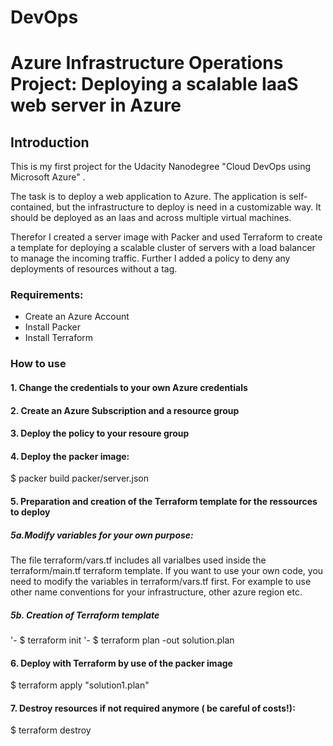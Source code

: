 # DevOps
# Azure Infrastructure Operations Project: Deploying a scalable IaaS web server in Azure

## Introduction


This is my first project for the Udacity Nanodegree "Cloud DevOps using Microsoft Azure" .

The task is to deploy a web application to Azure. The application is self-contained, but the infrastructure to deploy is need in a customizable way.
It should be deployed as an Iaas and across multiple virtual machines.

Therefor I created a server image with Packer and used Terraform to create a template for deploying a scalable cluster of servers with a load balancer to manage the incoming traffic.
Further I added a policy to deny any deployments of resources without a tag.

### Requirements:
- Create an Azure Account
- Install Packer
- Install Terraform

### How to use 
#### 1. Change the credentials to your own Azure credentials

#### 2. Create an Azure Subscription and a resource group

#### 3. Deploy the policy to your resoure group

#### 4. Deploy the packer image:

$ packer build packer/server.json

#### 5. Preparation and creation of the Terraform template for the ressources to deploy

##### 5a.Modify variables for your own purpose:
The file terraform/vars.tf includes all varialbes used inside the terraform/main.tf terraform template. If you want to use your own code, you need to modify the variables in terraform/vars.tf first. For example to use other name conventions for your infrastructure, other azure region etc.

##### 5b. Creation of Terraform template
'- $ terraform init
'- $ terraform plan -out solution.plan

#### 6. Deploy with Terraform by use of the packer image

$ terraform apply "solution1.plan"

#### 7. Destroy resources if not required anymore ( be careful of costs!):
$ terraform destroy
